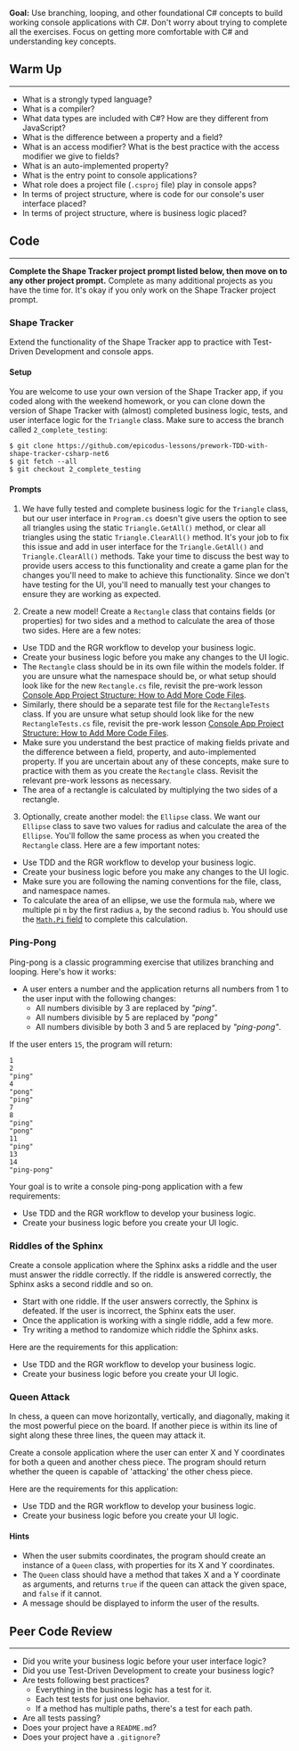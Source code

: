 **Goal:** Use branching, looping, and other foundational C# concepts to build working console applications with C#. Don't worry about trying to complete all the exercises. Focus on getting more comfortable with C# and understanding key concepts.

## Warm Up
---

* What is a strongly typed language?
* What is a compiler?
* What data types are included with C#? How are they different from JavaScript?
* What is the difference between a property and a field?
* What is an access modifier? What is the best practice with the access modifier we give to fields?
* What is an auto-implemented property?
* What is the entry point to console applications?
* What role does a project file (`.csproj` file) play in console apps?
* In terms of project structure, where is code for our console's user interface placed? 
* In terms of project structure, where is business logic placed?  

## Code
---

**Complete the Shape Tracker project prompt listed below, then move on to any other project prompt.** Complete as many additional projects as you have the time for. It's okay if you only work on the Shape Tracker project prompt.

### Shape Tracker

Extend the functionality of the Shape Tracker app to practice with Test-Driven Development and console apps.

#### Setup

You are welcome to use your own version of the Shape Tracker app, if you coded along with the weekend homework, or you can clone down the version of Shape Tracker with (almost) completed business logic, tests, and user interface logic for the `Triangle` class. Make sure to access the branch called `2_complete_testing`:

```
$ git clone https://github.com/epicodus-lessons/prework-TDD-with-shape-tracker-csharp-net6
$ git fetch --all
$ git checkout 2_complete_testing
```

#### Prompts

1. We have fully tested and complete business logic for the `Triangle` class, but our user interface in `Program.cs` doesn't give users the option to see all triangles using the static `Triangle.GetAll()` method, or clear all triangles using the static `Triangle.ClearAll()` method. It's your job to fix this issue and add in user interface for the `Triangle.GetAll()` and `Triangle.ClearAll()` methods. Take your time to discuss the best way to provide users access to this functionality and create a game plan for the changes you'll need to make to achieve this functionality. Since we don't have testing for the UI, you'll need to manually test your changes to ensure they are working as expected. 

2. Create a new model! Create a `Rectangle` class that contains fields (or properties) for two sides and a method to calculate the area of those two sides. Here are a few notes:
  * Use TDD and the RGR workflow to develop your business logic.
  * Create your business logic before you make any changes to the UI logic. 
  * The `Rectangle` class should be in its own file within the models folder. If you are unsure what the namespace should be, or what setup should look like for the new `Rectangle.cs` file, revisit the pre-work lesson [Console App Project Structure: How to Add More Code Files](https://www.learnhowtoprogram.com/c-and-net/basic-console-apps/console-app-project-structure-how-to-add-more-code-files).
  * Similarly, there should be a separate test file for the `RectangleTests` class. If you are unsure what setup should look like for the new `RectangleTests.cs` file, revisit the pre-work lesson [Console App Project Structure: How to Add More Code Files](https://www.learnhowtoprogram.com/c-and-net/tdd-and-debugging/mstest-configuration-and-setup).
  * Make sure you understand the best practice of making fields private and the difference between a field, property, and auto-implemented property. If you are uncertain about any of these concepts, make sure to practice with them as you create the `Rectangle` class. Revisit the relevant pre-work lessons as necessary.
  * The area of a rectangle is calculated by multiplying the two sides of a rectangle.

3. Optionally, create another model: the `Ellipse` class. We want our `Ellipse` class to save two values for radius and calculate the area of the `Ellipse`. You'll follow the same process as when you created the `Rectangle` class. Here are a few important notes:
  * Use TDD and the RGR workflow to develop your business logic.
  * Create your business logic before you make any changes to the UI logic. 
  * Make sure you are following the naming conventions for the file, class, and namespace names. 
  * To calculate the area of an ellipse, we use the formula `πab`, where we multiple pi `π` by the first radius `a`, by the second radius `b`. You should use the [`Math.Pi` field](https://learn.microsoft.com/en-us/dotnet/api/system.math.pi?view=net-6.0) to complete this calculation.

### Ping-Pong

Ping-pong is a classic programming exercise that utilizes branching and looping. Here's how it works:

* A user enters a number and the application returns all numbers from 1 to the user input with the following changes:
  * All numbers divisible by 3 are replaced by _"ping"_.
  * All numbers divisible by 5 are replaced by _"pong"_
  * All numbers divisible by both 3 and 5 are replaced by _"ping-pong"_.

If the user enters `15`, the program will return:

```
1
2
"ping"
4
"pong"
"ping"
7
8
"ping"
"pong"
11
"ping"
13
14
"ping-pong"
```

Your goal is to write a console ping-pong application with a few requirements:

* Use TDD and the RGR workflow to develop your business logic. 
* Create your business logic before you create your UI logic. 

### Riddles of the Sphinx

Create a console application where the Sphinx asks a riddle and the user must answer the riddle correctly. If the riddle is answered correctly, the Sphinx asks a second riddle and so on.

* Start with one riddle. If the user answers correctly, the Sphinx is defeated. If the user is incorrect, the Sphinx eats the user.
* Once the application is working with a single riddle, add a few more.
* Try writing a method to randomize which riddle the Sphinx asks.

Here are the requirements for this application:

* Use TDD and the RGR workflow to develop your business logic. 
* Create your business logic before you create your UI logic. 

### Queen Attack

In chess, a queen can move horizontally, vertically, and diagonally, making it the most powerful piece on the board. If another piece is within its line of sight along these three lines, the queen may attack it.

Create a console application where the user can enter X and Y coordinates for both a queen and another chess piece. The program should return whether the queen is capable of 'attacking' the other chess piece.

Here are the requirements for this application:

* Use TDD and the RGR workflow to develop your business logic. 
* Create your business logic before you create your UI logic. 

#### Hints

* When the user submits coordinates, the program should create an instance of a `Queen` class, with properties for its X and Y coordinates.
* The `Queen` class should have a method that takes X and a Y coordinate as arguments, and returns `true` if the queen can attack the given space, and `false` if it cannot.
* A message should be displayed to inform the user of the results.

## Peer Code Review
---

* Did you write your business logic before your user interface logic?
* Did you use Test-Driven Development to create your business logic? 
* Are tests following best practices? 
  * Everything in the business logic has a test for it.
  * Each test tests for just one behavior.
  * If a method has multiple paths, there's a test for each path.
* Are all tests passing?
* Does your project have a `README.md`?
* Does your project have a `.gitignore`?